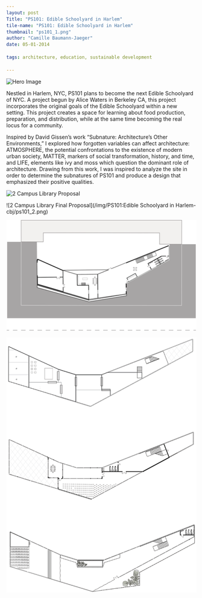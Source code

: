 ```yaml
---
layout: post
Title: "PS101: Edible Schoolyard in Harlem"
tile-name: "PS101: Edible Schoolyard in Harlem"
thumbnail: "ps101_1.png"
author: "Camille Baumann-Jaeger"
date: 05-01-2014

tags: architecture, education, sustainable development

---
```


![Hero Image](/img/ps101EdibleSchoolyardinHarlem-cbj/ps101_1.png)

Nestled in Harlem, NYC, PS101 plans to become the next Edible Schoolyard of NYC. A project begun by Alice Waters in Berkeley CA, this project incorporates the original goals of the Edible Schoolyard within a new setting. This project creates a space for learning about food production, preparation, and distribution, while at the same time becoming the real locus for a community. 

Inspired by David Gissen’s work “Subnature: Architecture’s Other Environments,” I explored how forgotten variables can affect architecture: ATMOSPHERE, the potential confrontations to the existence of modern urban society, MATTER, markers of social transformation, history, and time, and LIFE, elements like ivy and moss which question the dominant role of architecture. Drawing from this work, I was inspired to analyze the site in order to determine the subnatures of PS101 and produce a design that emphasized their positive qualities.

![2 Campus Library Proposal](/img/ps101EdibleSchoolyardinHarlem-cbj/ps101_1.png)


![2 Campus Library Final Proposal](/img/PS101:Edible Schoolyard in Harlem-cbj/ps101_2.png)


![2 Campus Library Proposal](/img/ps101EdibleSchoolyardinHarlem-cbj/ps101_3.png)


![2 Campus Library Proposal](/img/ps101EdibleSchoolyardinHarlem-cbj/ps101_4.png)